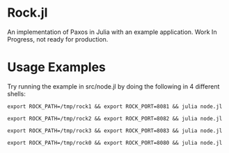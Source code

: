 
Rock.jl
=============

 An implementation of Paxos in Julia with an example application. Work In Progress, not ready for production.

# Usage Examples

Try running the example in src/node.jl by doing the following in 4 different shells:

```export ROCK_PATH=/tmp/rock1 && export ROCK_PORT=8081 && julia node.jl```

```export ROCK_PATH=/tmp/rock2 && export ROCK_PORT=8082 && julia node.jl```

```export ROCK_PATH=/tmp/rock3 && export ROCK_PORT=8083 && julia node.jl```

```export ROCK_PATH=/tmp/rock0 && export ROCK_PORT=8080 && julia node.jl```